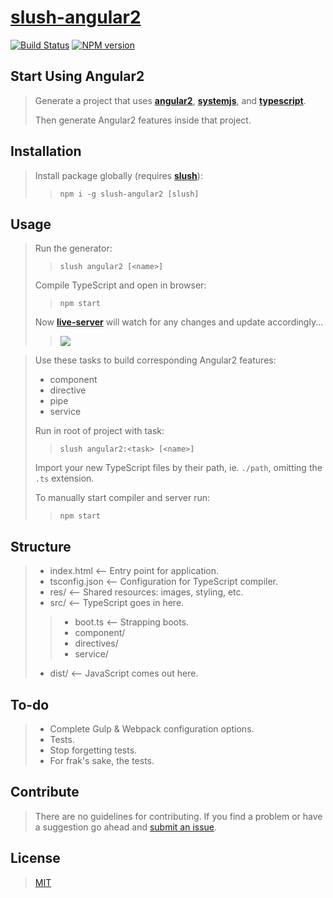 [slush-angular2](https://www.npmjs.com/package/slush-angular2)
==============

[![Build Status](https://travis-ci.org/RyanMetin/slush-angular2.svg?branch=master)](https://travis-ci.org/TheVelourFog/slush-angular2)
[![NPM version](https://badge-me.herokuapp.com/api/npm/slush-angular2.png)](http://badges.enytc.com/for/npm/slush-angular2)

## Start Using Angular2
>Generate a project that uses **[angular2](https://www.npmjs.com/package/angular2)**, **[systemjs](https://www.npmjs.com/package/systemjs)**, and **[typescript](https://typescriptlang.org)**.
>
>Then generate Angular2 features inside that project.

## Installation
>Install package globally (requires **[slush](https://www.npmjs.com/package/slush)**):
>>`npm i -g slush-angular2 [slush]`

## Usage
>Run the generator:
>>`slush angular2 [<name>]`
>
>Compile TypeScript and open in browser:
>>`npm start`
>
> Now **[live-server](https://www.npmjs.com/package/live-server)** will watch for any changes and update accordingly...
>>![](http://i.imgur.com/85O2cvX.gif)

>Use these tasks to build corresponding Angular2 features:
>* component
>* directive
>* pipe
>* service
>
>Run in root of project with task:
>>`slush angular2:<task> [<name>]`
>
>Import your new TypeScript files by their path, ie. `./path`, omitting the `.ts` extension.
>
>To manually start compiler and server run:
>>`npm start`

## Structure
>* index.html  <-- Entry point for application.
>* tsconfig.json  <-- Configuration for TypeScript compiler.
>* res/  <-- Shared resources: images, styling, etc.
>* src/  <-- TypeScript goes in here.
>>* boot.ts  <-- Strapping boots.
>>* component/
>>* directives/
>>* service/
>* dist/  <-- JavaScript comes out here.

## To-do
>* Complete Gulp & Webpack configuration options.
>* Tests.
>* Stop forgetting tests.
>* For frak's sake, the tests.

## Contribute
>There are no guidelines for contributing. If you find a problem or have a suggestion go ahead and [submit an issue](https://github.com/ryanmetin/slush-angular2/issues).

## License
>[MIT](https://github.com/thevelourfog/slush-angular2/blob/master/LICENSE)
